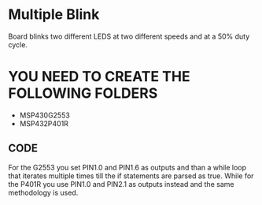 # Multiple Blink
Board blinks two different LEDS at two different speeds and at a 50% duty cycle.


# YOU NEED TO CREATE THE FOLLOWING FOLDERS
* MSP430G2553
* MSP432P401R

## CODE
 For the G2553 you set PIN1.0 and PIN1.6 as outputs and than a while loop that iterates multiple times till the if statements are parsed as true. While for the P401R you use PIN1.0 and PIN2.1 as outputs instead and the same methodology is used. 
